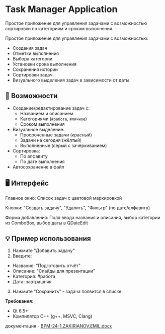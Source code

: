 # Task Manager Application

Простое приложение для управления задачами с возможностью сортировки по категориям и срокам выполнения.

Простое приложение для управления задачами с возможностью:
- Создания задач
- Отметки выполнения
- Выбора категории
- Установки срока выполнения
- Сохранения истории
- Сортировки задач
- Визуального выделения задач в зависимости от даты

## 📌 Возможности

- Создание/редактирование задач с:
  - Названием и описанием
  - Категориями (`#работа`, `#личное`)
  - Сроком выполнения
- Визуальное выделение:
  - Просроченные задачи (красный)
  - Задачи на сегодня (жёлтый)
  - Выполненные (серый с зачёркиванием)
- Сортировка:
  - По алфавиту
  - По дате выполнения
- Автосохранение в файл

## 🖥 Интерфейс
Главное окно: Список задач с цветовой маркировкой

Кнопки: "Создать задачу", "Удалить", "Фильтр" (по дате/алфавиту)

Форма добавления: Поля ввода названия и описания, выбор категории из ComboBox, выбор даты в QDateEdit

## 💡 Пример использования
1. Нажмите "Добавить задачу"
2. Введите:
- Название: "Подготовить отчёт"
- Описание: "Слайды для презентации"
- Категория: #работа
- Дата: завтрашняя
3. Нажмите "Сохранить" - задача появится в списке

**Требования**:
   - Qt 6.5+
   - Компилятор C++ (g++, MSVC, Clang)


документация - [BPM-24-1.ZAKIRIANOV.EMIL.docx](https://github.com/user-attachments/files/20821555/BPM-24-1.ZAKIRIANOV.EMIL.docx)
